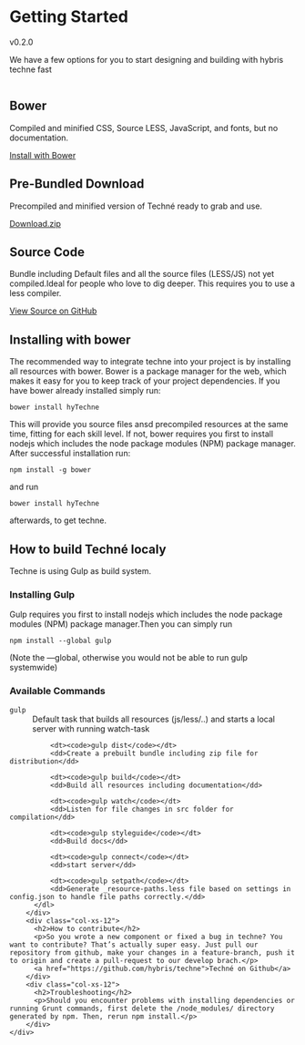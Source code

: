 <div class="hyGettingStartedPage container-fluid" >
    <div class="page-header">
        <h1 class="">Getting Started</h1>
        <p class="">v0.2.0</p>
        <p class="">We have a few options for you to start designing and building with hybris techne fast</p>
    </div>
    <div class="row">
        <div class="col-xs-12 col-md-6"></div>
    </div>
    <div class="row column definitions">
        <div class="col-xs-12 col-md-4">
          <h2>Bower</h2>
          <p>Compiled and minified CSS, Source LESS,  JavaScript, and fonts, but no documentation.</p>
	        <a class="btn btn-warning" href="https://libraries.io/bower/hyTechne">Install with Bower</a>
        </div>
        <div class="col-xs-12 col-md-4">
          <h2>Pre-Bundled Download</h2>
          <p>Precompiled and minified version of Techné ready to grab and use.</p>
          <a class="btn btn-warning" href="/public/release-archive">Download.zip</a>
        </div>
        <div class="col-xs-12 col-md-4">
        <h2>Source Code</h2>
	        <p>Bundle including Default files and all the source files (LESS/JS) not yet compiled.Ideal for people who love to dig deeper. 
	        This requires you to use a less compiler.</p>
	        <a class="btn btn-warning" href="https://github.com/hybris/techne">View Source on GitHub</a>
        </div>
        <div class="col-xs-12">
          <h2 class="">Installing with bower</h2>
          <p>
            The recommended way to integrate techne into your project is by installing all resources with bower. Bower is a package manager for the web, which makes it easy for you to keep track of your project dependencies. If you have bower already installed simply run:
          </p>
          <code>bower install hyTechne</code>
          <p>  
            This will provide you source files ansd precompiled resources at the same time, fitting for each skill level.
            If not, bower requires you first to install nodejs which includes the node package modules (NPM) package manager. After successful installation run:
          </p>  
          <code>npm install -g bower</code>
          <p>and run</p> 
          <code>bower install hyTechne</code> 
          <p>afterwards, to get techne.</p>
        </div>
        <div class="col-xs-12">
          <h2 class="">How to build Techné localy</h2>
          <p>
            Techne is using Gulp as build system. 
          </p>
          <h3>Installing Gulp</h3>
          <p>
            Gulp requires you first to install nodejs which includes the node package modules (NPM) package manager.Then you can simply run 
          </p>
          <code>npm install --global gulp</code>
          <p>(Note the —global, otherwise you would not be able to run gulp systemwide)</p>
          <h3>Available Commands</h3>
          <dl>
	          <dt><code>gulp</code></dt>
	          <dd>Default task that builds all resources (js/less/..) and starts a local server with running watch-task</dd>
	          
	          <dt><code>gulp dist</code></dt>
	          <dd>Create a prebuilt bundle including zip file for distribution</dd>
	          
	          <dt><code>gulp build</code></dt>
	          <dd>Build all resources including documentation</dd>
	          
	          <dt><code>gulp watch</code></dt>
	          <dd>Listen for file changes in src folder for compilation</dd>
	          
	          <dt><code>gulp styleguide</code></dt>
	          <dd>Build docs</dd>
	          
	          <dt><code>gulp connect</code></dt>
	          <dd>start server</dd>
	          
	          <dt><code>gulp setpath</code></dt>
	          <dd>Generate _resource-paths.less file based on settings in config.json to handle file paths correctly.</dd>
          </dl>
        </div>
        <div class="col-xs-12">
          <h2>How to contribute</h2>
          <p>So you wrote a new component or fixed a bug in techne? You want to contribute? That’s actually super easy. Just pull our repository from github, make your changes in a feature-branch, push it to origin and create a pull-request to our develop brach.</p>
          <a href="https://github.com/hybris/techne">Techné on Github</a>
        </div>
        <div class="col-xs-12">
          <h2>Troubleshooting</h2>
          <p>Should you encounter problems with installing dependencies or running Grunt commands, first delete the /node_modules/ directory generated by npm. Then, rerun npm install.</p>
        </div>
    </div>
    
</div>